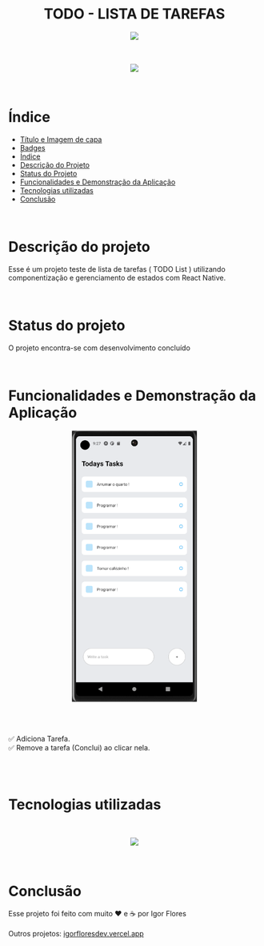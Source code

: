 <h1 id="titulo" align="center"> TODO - LISTA DE TAREFAS </h1>

<p id="badges" align="center">
<img src="https://img.shields.io/badge/Status-Concluido-green" />
</p>
<br>
<p align="center">
  <img src="https://img.shields.io/badge/React_Native-20232A?style=for-the-badge&logo=react&logoColor=61DAFB" />
</p>

<br>

# Índice 

* [Título e Imagem de capa](#titulo)
* [Badges](#badges)
* [Índice](#índice)
* [Descrição do Projeto](#descrição-do-projeto)
* [Status do Projeto](#status-do-projeto)
* [Funcionalidades e Demonstração da Aplicação](#funcionalidades-e-demonstração-da-aplicação)
* [Tecnologias utilizadas](#tecnologias-utilizadas)
* [Conclusão](#conclusão)

<br>

# Descrição do projeto
<p>
  Esse é um projeto teste de lista de tarefas ( TODO List ) utilizando componentização e gerenciamento de estados com React Native.
</p>

<br>

# Status do projeto
<p>
  O projeto encontra-se com desenvolvimento concluído
</p>

<br>

# Funcionalidades e Demonstração da Aplicação
<p align="center">
  <img src="preview.png" width="250">
<p>
<br>
<br>
<p>
  ✅ Adiciona Tarefa. <br>
  ✅ Remove a tarefa (Conclui) ao clicar nela. <br>
  <br>
</p>
<br>

# Tecnologias utilizadas
<br>
<p align="center">
  <img src="https://img.shields.io/badge/React_Native-20232A?style=for-the-badge&logo=react&logoColor=61DAFB" />
</p>

<br>

# Conclusão
<p>
Esse projeto foi feito com muito ❤️ e ☕ por Igor Flores
<br><br>
Outros projetos: <a href="https://igorfloresdev.vercel.app">igorfloresdev.vercel.app
</p>